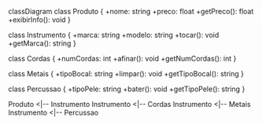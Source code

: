 classDiagram
  class Produto {
    +nome: string
    +preco: float
    +getPreco(): float
    +exibirInfo(): void
  }

  class Instrumento {
    +marca: string
    +modelo: string
    +tocar(): void
    +getMarca(): string
  }

  class Cordas {
    +numCordas: int
    +afinar(): void
    +getNumCordas(): int
  }

  class Metais {
    +tipoBocal: string
    +limpar(): void
    +getTipoBocal(): string
  }

  class Percussao {
    +tipoPele: string
    +bater(): void
    +getTipoPele(): string
  }

  Produto <|-- Instrumento
  Instrumento <|-- Cordas
  Instrumento <|-- Metais
  Instrumento <|-- Percussao
